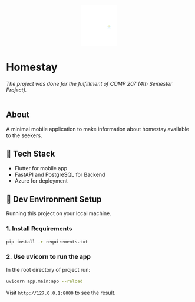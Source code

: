 <p align="center">
  <img src="./assets/logo.png" alt="Logo" height="110">
</p>

<p>

# Homestay
*The project was done for the fulfillment of COMP 207 (4th Semester Project).*
<br><br>

## About
A minimal mobile application to make information about homestay available to the seekers.


## :toolbox: Tech Stack

- Flutter for mobile app
- FastAPI and PostgreSQL for Backend
- Azure for deployment

## :hammer: Dev Environment Setup

Running this project on your local machine.

### 1. Install Requirements

```bash
pip install -r requirements.txt
```

### 2. Use uvicorn to run the app

In the root directory of project run:

```bash
uvicorn app.main:app --reload
```

Visit `http://127.0.0.1:8000` to see the result.